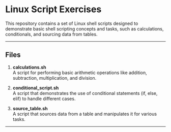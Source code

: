 # Linux Script Exercises

This repository contains a set of Linux shell scripts designed to demonstrate basic shell scripting concepts and tasks, such as calculations, conditionals, and sourcing data from tables.

---

## Files

1. **calculations.sh**  
   A script for performing basic arithmetic operations like addition, subtraction, multiplication, and division.

2. **conditional_script.sh**  
   A script that demonstrates the use of conditional statements (if, else, elif) to handle different cases.

3. **source_table.sh**  
   A script that sources data from a table and manipulates it for various tasks.

---
